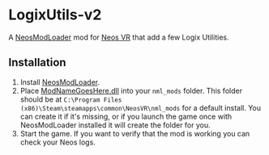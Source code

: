 # LogixUtils-v2

A [NeosModLoader](https://github.com/zkxs/NeosModLoader) mod for [Neos VR](https://neos.com/) that add a few Logix Utilities.

## Installation
1. Install [NeosModLoader](https://github.com/zkxs/NeosModLoader).
1. Place [ModNameGoesHere.dll](https://github.com/AlexW-578/LogixUtils-v2/releases/latest/download/LogixUtils-v2.dll) into your `nml_mods` folder. This folder should be at `C:\Program Files (x86)\Steam\steamapps\common\NeosVR\nml_mods` for a default install. You can create it if it's missing, or if you launch the game once with NeosModLoader installed it will create the folder for you.
1. Start the game. If you want to verify that the mod is working you can check your Neos logs.